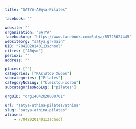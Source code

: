 ```yaml
---
title: "SATYA-Αθήνα-Pilates"

facebook: ""

website: ""
organisation: "SATYA"
facebookorg: "https://www.facebook.com/Satya/85725624445"
websiteorg: "satya.gr/main"
UID: "7042020140113school"
cities: ["Αθήνα"]
perioxi: ""
address: ""

places: [""]
categories: ["Κλειστού Χώρου"]
subcategories: ["Pilates"]
categoryNoSLug: ["kleistou-xorou"]
subcategoriesNoSLug: ["pilates"]

orgUID: "org14042020000701"

url: "satya-athina-pilates/athina"
slug: "satya-athina-pilates"
aliases:
    - /7042020140113school
---
```






